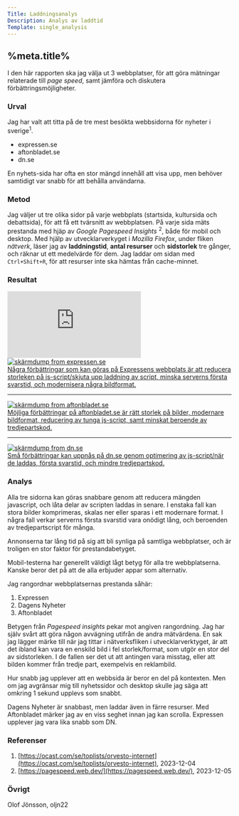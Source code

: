 ```yaml
---
Title: Laddningsanalys
Description: Analys av laddtid
Template: single_analysis
---
```


%meta.title%
-----------------------

I den här rapporten ska jag välja ut 3 webbplatser, för att göra mätningar relaterade till *page speed*, samt jämföra och diskutera förbättringsmöjligheter.

### Urval

Jag har valt att titta på de tre mest besökta webbsidorna för nyheter i sverige<span class="ref"><sup>1</sup></span>.

- expressen.se
- aftonbladet.se
- dn.se

En nyhets-sida har ofta en stor mängd innehåll att visa upp, men behöver samtidigt var snabb för att behålla användarna.

### Metod

Jag väljer ut tre olika sidor på varje webbplats (startsida, kultursida och debattsida), för att få ett tvärsnitt av webbplatsen. På varje sida mäts prestanda med hjäp av *Google Pagespeed Insights* <span class="ref"><sup>2</sup></span>, både för mobil och desktop. Med hjälp av utvecklarverkyget i *Mozilla Firefox*, under fliken *nätverk*, läser jag av **laddningstid**, **antal resurser** och **sidstorlek** tre gånger, och räknar ut ett medelvärde för dem. Jag laddar om sidan med <code>Ctrl+Shift+R</code>, för att resurser inte ska hämtas från cache-minnet.

### Resultat

<div class="calc-container">
    <iframe
        class="calc-sheet"
        src="https://docs.google.com/spreadsheets/d/e/2PACX-1vSMzAoHvpEBVvpez9ev6c4gQYprfu82ylZeB2Pgaom7ATXAQvI38HawONlUy9JPI5-lSBmX8zGjW8GM/pubhtml?gid=0&amp;single=true&amp;widget=true&amp;headers=false"
        frameborder="0">
    </iframe>
</div>

<div class="screenshot-container">
    <a href="%base_url%/image/expressen.png">
        <picture>
            <source
                media="(max-width: 440px)"
                srcset=
                    "%base_url%/image/expressen.png?sc=screenshot-sm,
                    %base_url%/image/expressen.png?sc=screenshot-sm&dpr=2 2x" />
            <img
                src="%base_url%/image/expressen.png?sc=screenshot-lg"
                srcset="%base_url%/image/expressen.png?sc=screenshot-lg&dpr=2 2x"
                alt="skärmdump from expressen.se">
            <figcaption>
                Några förbättringar som kan göras på Expressens webbplats är att reducera storleken på js-script/skjuta upp laddning av script, minska serverns första svarstid, och modernisera några bildformat.
            </figcaption>
        </picture>
    </a>
</div>

***

<div class="screenshot-container">
    <a href="%base_url%/image/aftonbladet.png">
        <picture>
            <source
                media="(max-width: 440px)"
                srcset=
                    "%base_url%/image/aftonbladet.png?sc=screenshot-sm,
                    %base_url%/image/aftonbladet.png?sc=screenshot-sm&dpr=2 2x" />
            <img
                src="%base_url%/image/aftonbladet.png?sc=screenshot-lg"
                srcset="%base_url%/image/aftonbladet.png?sc=screenshot-lg&dpr=2 2x"
                alt="skärmdump from aftonbladet.se">
            <figcaption>
                Möjliga förbättringar på aftonbladet.se är rätt storlek på bilder, modernare bildformat, reducering av tunga js-script, samt minskat beroende av tredjepartskod.
            </figcaption>
        </picture>
    </a>
</div>

***

<div class="screenshot-container">
    <a href="%base_url%/image/dn.png">
        <picture>
            <source
                media="(max-width: 440px)"
                srcset=
                    "%base_url%/image/dn.png?sc=screenshot-sm,
                    %base_url%/image/dn.png?sc=screenshot-sm&dpr=2 2x" />
            <img
                src="%base_url%/image/dn.png?sc=screenshot-lg"
                srcset="%base_url%/image/dn.png?sc=screenshot-lg&dpr=2 2x"
                alt="skärmdump from dn.se">
            <figcaption>
                Små förbättringar kan uppnås på dn.se genom optimering av js-script/när de laddas, första svarstid, och mindre tredjepartskod.
            </figcaption>
        </picture>
    </a>
</div>

### Analys

Alla tre sidorna kan göras snabbare genom att reducera mängden javascript, och låta delar av scripten laddas in senare. I enstaka fall kan stora bilder komprimeras, skalas ner eller sparas i ett modernare format. I några fall verkar serverns första svarstid vara onödigt lång, och beroenden av tredjepartscript för många.

Annonserna tar lång tid på sig att bli synliga på samtliga webbplatser, och är troligen en stor faktor för prestandabetyget.

Mobil-testerna har generellt väldigt lågt betyg för alla tre webbplatserna. Kanske beror det på att de alla erbjuder appar som alternativ.

Jag rangordnar webbplatsernas prestanda såhär:

1. Expressen
2. Dagens Nyheter
3. Aftonbladet

Betygen från *Pagespeed insights* pekar mot angiven rangordning. Jag har själv svårt att göra någon avvägning utifrån de andra mätvärdena. En sak jag lägger märke till när jag tittar i nätverksfliken i utvecklarverktyget, är att det ibland kan vara en enskild bild i fel storlek/format, som utgör en stor del av sidstorleken. I de fallen ser det ut att antingen vara misstag, eller att bilden kommer från tredje part, exempelvis en reklambild.

Hur snabb jag upplever att en webbsida är beror en del på kontexten. Men om jag avgränsar mig till nyhetssidor och desktop skulle jag säga att omkring 1 sekund upplevs som snabbt.

Dagens Nyheter är snabbast, men laddar även in färre resurser. Med Aftonbladet märker jag av en viss seghet innan jag kan scrolla. Expressen upplever jag vara lika snabb som DN. 


### Referenser

1. [https://ocast.com/se/toplists/orvesto-internet](https://ocast.com/se/toplists/orvesto-internet), 2023-12-04
2. [https://pagespeed.web.dev/](https://pagespeed.web.dev/), 2023-12-05

### Övrigt

Olof Jönsson, oljn22
